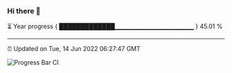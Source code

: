 ### Hi there 👋

⏳ Year progress { █████████████▁▁▁▁▁▁▁▁▁▁▁▁▁▁▁▁▁ } 45.01 %

---

⏰ Updated on Tue, 14 Jun 2022 06:27:47 GMT

![Progress Bar CI](https://github.com/ZhaoGui/ZhaoGui/workflows/Progress%20Bar%20CI/badge.svg)
